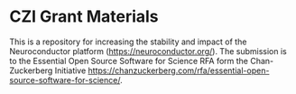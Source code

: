 
<!-- README.md is generated from README.Rmd. Please edit that file -->

# CZI Grant Materials

This is a repository for increasing the stability and impact of the
Neuroconductor platform (<https://neuroconductor.org/>). The submission
is to the Essential Open Source Software for Science RFA form the
Chan-Zuckerberg Initiative
<https://chanzuckerberg.com/rfa/essential-open-source-software-for-science/>.
